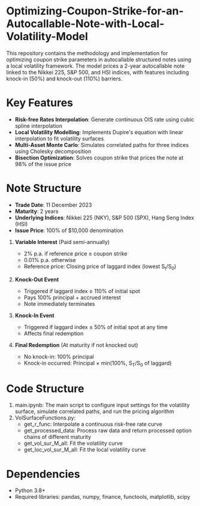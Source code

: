 # Optimizing-Coupon-Strike-for-an-Autocallable-Note-with-Local-Volatility-Model
This repository contains the methodology and implementation for optimizing coupon strike parameters in autocallable structured notes using a local volatility framework. The model prices a 2-year autocallable note linked to the Nikkei 225, S&P 500, and HSI indices, with features including knock-in (50%) and knock-out (110%) barriers.

# Key Features
- **Risk-free Rates Interpolation**: Generate continuous OIS rate using cubic spline interpolation
- **Local Volatility Modelling**: Implements Dupire's equation with linear interpolation to fit volatility surfaces
- **Multi-Asset Monte Carlo**: Simulates correlated paths for three indices using Cholesky decomposition
- **Bisection Optimization**: Solves coupon strike that prices the note at 98% of the issue price

# Note Structure
- **Trade Date**: 11 December 2023
- **Maturity**: 2 years
- **Underlying Indices**: Nikkei 225 (NKY), S&P 500 (SPX), Hang Seng Index (HSI)
- **Issue Price**: 100% of $10,000 denomination

1. **Variable Interest** (Paid semi-annually)
   - 2% p.a. if reference price ≥ coupon strike
   - 0.01% p.a. otherwise
   - Reference price: Closing price of laggard index (lowest S<sub>t</sub>/S<sub>0</sub>)

2. **Knock-Out Event**
   - Triggered if laggard index ≥ 110% of initial spot
   - Pays 100% principal + accrued interest
   - Note immediately terminates

3. **Knock-In Event**
   - Triggered if laggard index ≤ 50% of initial spot at any time
   - Affects final redemption

4. **Final Redemption** (At maturity if not knocked out)
   - No knock-in: 100% principal
   - Knock-in occurred: Principal × min⁡(100%, S<sub>T</sub>/S<sub>0</sub> of laggard)

# Code Structure
1. main.ipynb: The main script to configure input settings for the volatility surface, simulate correlated paths, and run the pricing algorithm
2. VolSurfaceFunctions.py:
   - get_r_func: Interpolate a continuous risk-free rate curve
   - get_processed_data: Process raw data and return processed option chains of different maturity
   - get_vol_sur_M_all: Fit the volatility curve
   - get_loc_vol_sur_M_all: Fit the local volatility curve

# Dependencies
- Python 3.8+
- Required libraries: pandas, numpy, finance, functools, matplotlib, scipy
